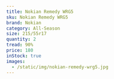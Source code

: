 ```yaml
---
title: Nokian Remedy WRG5
sku: Nokian Remedy WRG5
brand: Nokian
category: All-Season
size: 215/55r17
quantity: 2
tread: 90%
price: 180
inStock: true
images:
  - /static/img/nokian-remedy-wrg5.jpg
---
```

